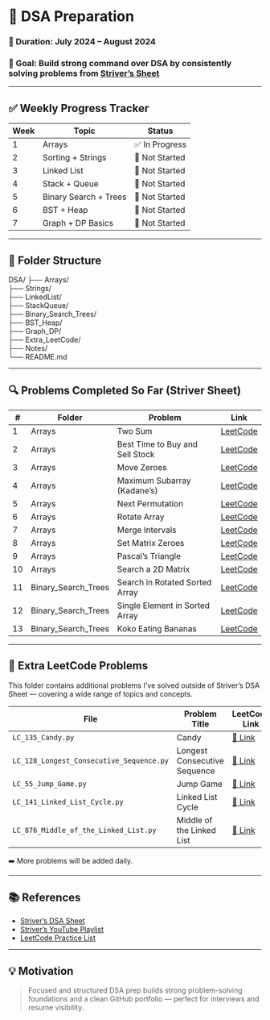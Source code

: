# 🧠 DSA Preparation

### 📅 Duration: July 2024 – August 2024  
### 🎯 Goal: Build strong command over DSA by consistently solving problems from [Striver’s Sheet](https://takeuforward.org/interviews/strivers-sde-sheet-top-coding-interview-problems/)

---

## ✅ Weekly Progress Tracker

| Week | Topic                     | Status         |
|------|---------------------------|----------------|
| 1    | Arrays                    | ✅ In Progress |
| 2    | Sorting + Strings         | 🔲 Not Started |
| 3    | Linked List               | 🔲 Not Started |
| 4    | Stack + Queue             | 🔲 Not Started |
| 5    | Binary Search + Trees     | 🔲 Not Started |
| 6    | BST + Heap                | 🔲 Not Started |
| 7    | Graph + DP Basics         | 🔲 Not Started |

---

## 📁 Folder Structure

DSA/
├── Arrays/  
├── Strings/  
├── LinkedList/  
├── StackQueue/  
├── Binary_Search_Trees/  
├── BST_Heap/  
├── Graph_DP/  
├── Extra_LeetCode/  
├── Notes/  
└── README.md

---

## 🔍 Problems Completed So Far (Striver Sheet)

| #   | Folder               | Problem                              | Link                                                                 |
|-----|----------------------|---------------------------------------|----------------------------------------------------------------------|
| 1   | Arrays               | Two Sum                              | [LeetCode](https://leetcode.com/problems/two-sum/)                   |
| 2   | Arrays               | Best Time to Buy and Sell Stock      | [LeetCode](https://leetcode.com/problems/best-time-to-buy-and-sell-stock/) |
| 3   | Arrays               | Move Zeroes                          | [LeetCode](https://leetcode.com/problems/move-zeroes/)               |
| 4   | Arrays               | Maximum Subarray (Kadane’s)          | [LeetCode](https://leetcode.com/problems/maximum-subarray/)          |
| 5   | Arrays               | Next Permutation                     | [LeetCode](https://leetcode.com/problems/next-permutation/)          |
| 6   | Arrays               | Rotate Array                         | [LeetCode](https://leetcode.com/problems/rotate-array/)              |
| 7   | Arrays               | Merge Intervals                      | [LeetCode](https://leetcode.com/problems/merge-intervals/)           |
| 8   | Arrays               | Set Matrix Zeroes                    | [LeetCode](https://leetcode.com/problems/set-matrix-zeroes/)         |
| 9   | Arrays               | Pascal’s Triangle                    | [LeetCode](https://leetcode.com/problems/pascals-triangle/)          |
| 10  | Arrays               | Search a 2D Matrix                   | [LeetCode](https://leetcode.com/problems/search-a-2d-matrix/)        |
| 11  | Binary_Search_Trees  | Search in Rotated Sorted Array       | [LeetCode](https://leetcode.com/problems/search-in-rotated-sorted-array/) |
| 12  | Binary_Search_Trees  | Single Element in Sorted Array       | [LeetCode](https://leetcode.com/problems/single-element-in-a-sorted-array/) |
| 13  | Binary_Search_Trees  | Koko Eating Bananas                  | [LeetCode](https://leetcode.com/problems/koko-eating-bananas/)       |

---

## 📂 Extra LeetCode Problems

This folder contains additional problems I've solved outside of Striver’s DSA Sheet — covering a wide range of topics and concepts.

| File                                     | Problem Title                    | LeetCode Link                                                        |
|------------------------------------------|----------------------------------|----------------------------------------------------------------------|
| `LC_135_Candy.py`                        | Candy                            | [🔗 Link](https://leetcode.com/problems/candy)                       |
| `LC_128_Longest_Consecutive_Sequence.py` | Longest Consecutive Sequence     | [🔗 Link](https://leetcode.com/problems/longest-consecutive-sequence)|
| `LC_55_Jump_Game.py`                     | Jump Game                        | [🔗 Link](https://leetcode.com/problems/jump-game)                   |
| `LC_141_Linked_List_Cycle.py`            | Linked List Cycle                | [🔗 Link](https://leetcode.com/problems/linked-list-cycle)           |
| `LC_876_Middle_of_the_Linked_List.py`    | Middle of the Linked List        | [🔗 Link](https://leetcode.com/problems/middle-of-the-linked-list)   |

➡️ More problems will be added daily.

---

## 📚 References

- [Striver’s DSA Sheet](https://takeuforward.org/interviews/strivers-sde-sheet-top-coding-interview-problems/)
- [Striver’s YouTube Playlist](https://www.youtube.com/c/takeUforward)
- [LeetCode Practice List](https://leetcode.com/list/xoqag3yj/)

---

## 💡 Motivation

> Focused and structured DSA prep builds strong problem-solving foundations and a clean GitHub portfolio — perfect for interviews and resume visibility.
